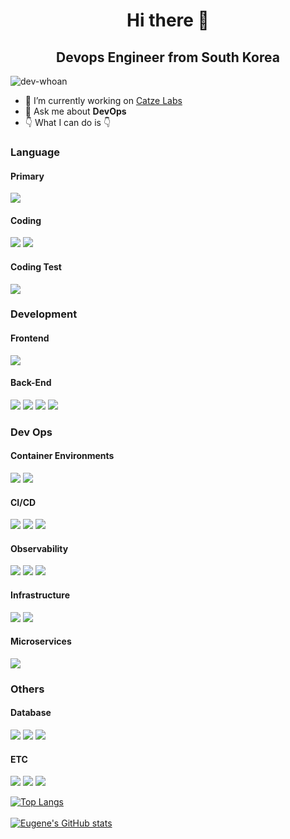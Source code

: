 <h1 align="center">Hi there 👋</h1>
<h2 align="center">Devops Engineer from South Korea</h2>
<p align="left"> <img src="https://komarev.com/ghpvc/?username=dev-whoan&label=Profile%20views&color=0e75b6&style=flat" alt="dev-whoan" /> </p>

- 🔭 I’m currently working on [Catze Labs](https://github.com/catze-labs)
- 💬 Ask me about **DevOps**
- 👇 What I can do is 👇

<h3>Language</h3>
<div>
  <h4>Primary</h4>
  <img src="https://img.shields.io/badge/go-%2300ADD8.svg?style=for-the-badge&logo=go&logoColor=white">
  <h4>Coding</h4>
  <img src="https://img.shields.io/badge/Typescript-yellow?style=for-the-badge&logo=Typescript&logoColor=white">
  <img src="https://img.shields.io/badge/Javascript-339933?style=for-the-badge&logo=Node.js&logoColor=white">
  <h4>Coding Test</h4>
  <img src="https://img.shields.io/badge/Java-D7873C?style=for-the-badge&logo=Java&logoColor=white">
</div>

<h3>Development</h3>
<h4>Frontend</h4>
<div>
  <img src="https://img.shields.io/badge/react-%2320232a.svg?style=for-the-badge&logo=react&logoColor=%2361DAFB">
</div>

<h4>Back-End</h4>
<div>
  <img src="https://img.shields.io/badge/gin-%2300ADD8.svg?style=for-the-badge&logo=go&logoColor=white">
  <img src="https://img.shields.io/badge/NestJS-lightgray?style=for-the-badge&logo=NestJS&logoColor=red">
  <img src="https://img.shields.io/badge/Node.js-339933?style=for-the-badge&logo=Node.js&logoColor=white">
  <img src="https://img.shields.io/badge/Servlet-D7873C?style=for-the-badge&logo=JSP&logoColor=white">
</div>

<h3>Dev Ops</h3>
<h4>Container Environments</h4>
<div>
  <img src="https://img.shields.io/badge/kubernetes-%23326ce5.svg?style=for-the-badge&logo=kubernetes&logoColor=white">
  <img src="https://img.shields.io/badge/-Docker-007396?style=for-the-badge&logo=Docker">
</div>
<h4>CI/CD</h4>
<div>
  <img src="https://img.shields.io/badge/github%20actions-%232671E5.svg?style=for-the-badge&logo=githubactions&logoColor=white">
  <img src="https://img.shields.io/badge/circle%20ci-%23161616.svg?style=for-the-badge&logo=circleci&logoColor=white">
  <img src="https://img.shields.io/badge/-Jenkins-D24939?style=for-the-badge&logo=jenkins&logoColor=white">
</div>


<h4>Observability</h4>
  <div>
    <img src="https://img.shields.io/badge/grafana-%23F46800.svg?style=for-the-badge&logo=grafana&logoColor=white">
    <img src="https://img.shields.io/badge/Prometheus-E6522C?style=for-the-badge&logo=Prometheus&logoColor=white">
    <img src="https://img.shields.io/badge/Loki-339933?style=for-the-badge&logoColor=white">
  </div>

<h4>Infrastructure</h4>
<div>
  <img src="https://img.shields.io/badge/AWS MultiAccounts-%23FF9900.svg?style=for-the-badge&logo=amazon-aws&logoColor=white">
  <img src="https://img.shields.io/badge/GoogleCloud MultiProjects-%234285F4.svg?style=for-the-badge&logo=google-cloud&logoColor=white">
</div>

<h4>Microservices</h4>
<div>
  <img src="https://img.shields.io/badge/Apache%20Kafka-000?style=for-the-badge&logo=apachekafka">
</div>

<h3>Others</h3>
<h4>Database</h4>
<div>
  <img src="https://img.shields.io/badge/MariaDB-003545?style=for-the-badge&logo=mariadb&logoColor=white">
  <img src="https://img.shields.io/badge/postgres-%23316192.svg?style=for-the-badge&logo=postgresql&logoColor=white">
  <img src="https://img.shields.io/badge/MongoDB-%234ea94b.svg?style=for-the-badge&logo=mongodb&logoColor=white">
</div>

<h4>ETC</h4>
<div>
  <img src="https://img.shields.io/badge/Ubuntu-E95420?style=for-the-badge&logo=ubuntu&logoColor=white">
  <img src="https://img.shields.io/badge/Blockchain-2F3134?style=for-the-badge">
  <img src="https://img.shields.io/badge/nginx-%23009639.svg?style=for-the-badge&logo=nginx&logoColor=white">
</div>

[![Top Langs](https://github-readme-stats.vercel.app/api/top-langs/?username=dev-whoan&layout=compact&theme=tokyonight)](https://github.com/dev-whoan/github-readme-stats)
<br/><br/>
[![Eugene's GitHub stats](https://github-readme-stats.vercel.app/api?username=dev-whoan&theme=tokyonight)](https://github.com/dev-whoan/github-readme-stats)

<!--
**dev-whoan/dev-whoan** is a ✨ _special_ ✨ repository because its `README.md` (this file) appears on your GitHub profile.

Here are some ideas to get you started:

- 🔭 I’m currently working on ...
- 🌱 I’m currently learning ...
- 👯 I’m looking to collaborate on ...
- 🤔 I’m looking for help with ...
- 💬 Ask me about ...
- 📫 How to reach me: ...
- 😄 Pronouns: ...
- ⚡ Fun fact: ...
badge list: https://github.com/Ileriayo/markdown-badges
-->
